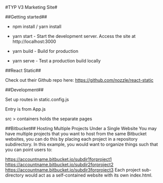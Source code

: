 #TYP V3 Marketing Site#

##Getting started##

* npm install / yarn install

* yarn start - Start the development server. Access the site at http://localhost:3000
* yarn build - Build for production
* yarn serve - Test a production build locally

##React Static##

Check out their Github repo here: https://github.com/nozzle/react-static

##Development##

Set up routes in static.config.js

Entry is from App.js

src > containers holds the separate pages

##Bitbucket##
Hosting Multiple Projects Under a Single Website
You may have multiple projects that you want to host from the same Bitbucket websites, you can do this by placing each project in a repository subdirectory. In this example, you would want to organize things such that you can point users to:

https://accountname.bitbucket.io/subdir1forproject1
https://accountname.bitbucket.io/subdir2forproject2
https://accountname.bitbucket.io/subdir3forproject3
Each project sub-directory would act as a self-contained website with its own index.html.

